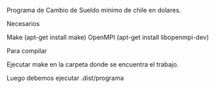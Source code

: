 Programa de Cambio de Sueldo minimo de chile en dolares.

Necesarios

Make (apt-get install make)
OpenMPI (apt-get install libopenmpi-dev)

Para compilar

Ejecutar make en la carpeta donde se encuentra el trabajo.

Luego debemos ejecutar .dist/programa <path smi.csv> <path dollar.csv>

